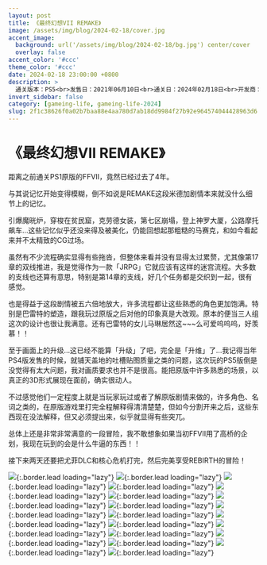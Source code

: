 ```yaml
---
layout: post
title: 《最终幻想VII REMAKE》
image: /assets/img/blog/2024-02-18/cover.jpg
accent_image: 
  background: url('/assets/img/blog/2024-02-18/bg.jpg') center/cover
  overlay: false
accent_color: '#ccc'
theme_color: '#ccc'
date: 2024-02-18 23:00:00 +0800
description: >
  通关版本：PS5<br>发售日：2021年06月10日<br>通关日：2024年02月18日<br>开发商：SQUARE ENIX<br>发行商：SQUARE ENIX
invert_sidebar: false
category: [gameing-life, gameing-life-2024]
slug: 2f1c38626f0a02b7baa88e4aa780d7ab18dd9984f27b92e964574044428963d6
---
```


# 《最终幻想VII REMAKE》

距离之前通关PS1原版的FFVII，竟然已经过去了4年。

与其说记忆开始变得模糊，倒不如说是REMAKE这段米德加剧情本来就没什么细节上的记忆。

引爆魔晄炉，穿梭在贫民窟，克劳德女装，第七区崩塌，登上神罗大厦，公路摩托飙车...这些记忆似乎还没来得及被美化，仍能回想起那粗糙的马赛克，和如今看起来并不太精致的CG过场。

虽然有不少流程确实显得有些拖沓，但整体来看并没有显得太过累赘，尤其像第17章的双线推进，我是觉得作为一款「JRPG」它就应该有这样的迷宫流程。大多数的支线也还算有意思，特别是第14章的支线，好几个任务都是交织到一起，很有感觉。

也是得益于这段剧情被五六倍地放大，许多流程都让这些熟悉的角色更加饱满。特别是巴雷特的塑造，跟我玩过原版之后对他的印象真是大改观。原本的便当三人组这次的设计也很让我满意。还有巴雷特的女儿马琳居然这~~~么可爱呜呜呜，好羡慕！！

至于画面上的升级...这已经不能算「升级」了吧，完全是「升维」了...我记得当年PS4版发售的时候，就铺天盖地的吐槽贴图质量之类的问题，这次玩的PS5版倒是没觉得有太大问题，我对画质要求也并不是很高。能把原版中许多熟悉的场景，以真正的3D形式展现在面前，确实很动人。

不过感觉他们一定程度上就是当玩家玩过或者了解原版剧情来做的，许多角色、名词之类的，在原版游戏里打完全程解释得清清楚楚，但如今分割开来之后，这些东西现在没法解释，但又必须提出来，似乎就显得有些突兀。

总体上还是非常非常满意的一段冒险，我不敢想象如果当初FFVII用了高桥的企划，我现在玩到的会是什么牛逼的东西！！

接下来两天还要把尤菲DLC和核心危机打完，然后完美享受REBIRTH的冒险！

![](/assets/img/blog/2024-02-18/1.jpg){:.border.lead loading="lazy"}
![](/assets/img/blog/2024-02-18/2.jpg){:.border.lead loading="lazy"}
![](/assets/img/blog/2024-02-18/3.jpg){:.border.lead loading="lazy"}
![](/assets/img/blog/2024-02-18/4.jpg){:.border.lead loading="lazy"}
![](/assets/img/blog/2024-02-18/5.jpg){:.border.lead loading="lazy"}
![](/assets/img/blog/2024-02-18/6.jpg){:.border.lead loading="lazy"}
![](/assets/img/blog/2024-02-18/7.jpg){:.border.lead loading="lazy"}
![](/assets/img/blog/2024-02-18/8.jpg){:.border.lead loading="lazy"}
![](/assets/img/blog/2024-02-18/9.jpg){:.border.lead loading="lazy"}
![](/assets/img/blog/2024-02-18/10.jpg){:.border.lead loading="lazy"}
![](/assets/img/blog/2024-02-18/11.jpg){:.border.lead loading="lazy"}
![](/assets/img/blog/2024-02-18/12.jpg){:.border.lead loading="lazy"}
![](/assets/img/blog/2024-02-18/13.jpg){:.border.lead loading="lazy"}
![](/assets/img/blog/2024-02-18/14.jpg){:.border.lead loading="lazy"}
![](/assets/img/blog/2024-02-18/15.jpg){:.border.lead loading="lazy"}
![](/assets/img/blog/2024-02-18/16.jpg){:.border.lead loading="lazy"}
![](/assets/img/blog/2024-02-18/17.jpg){:.border.lead loading="lazy"}
![](/assets/img/blog/2024-02-18/18.jpg){:.border.lead loading="lazy"}
